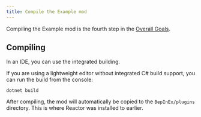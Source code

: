 ```yaml
---
title: Compile the Example mod
---
```



Compiling the Example mod is the fourth step in the
[Overall Goals](/docs#overall-goals).


## Compiling

In an IDE, you can use the integrated building.

If you are using a lightweight editor without integrated C# build support,
you can run the build from the console:
```shell
dotnet build
```

After compiling, the mod will automatically be copied to the `BepInEx/plugins` directory.
This is where Reactor was installed to earlier.
